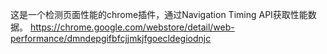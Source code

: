 这是一个检测页面性能的chrome插件，通过Navigation Timing API获取性能数据。
https://chrome.google.com/webstore/detail/web-performance/dmndepgifbfcjjmkjfgoecldegiodnjc
